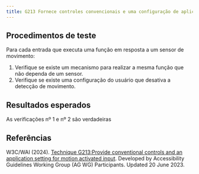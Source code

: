 ```yaml
---
title: G213 Fornece controles convencionais e uma configuração de aplicativo para entrada ativada por movimento
---
```


## Procedimentos de teste

Para cada entrada que executa uma função em resposta a um sensor de movimento:
1. Verifique se existe um mecanismo para realizar a mesma função que não dependa de um sensor.
2. Verifique se existe uma configuração do usuário que desativa a detecção de movimento.

## Resultados esperados
As verificações nº 1 e nº 2 são verdadeiras

## Referências

W3C/WAI (2024). [Technique G213:Provide conventional controls and an application setting for motion activated input](https://www.w3.org/WAI/WCAG21/Techniques/general/G213). Developed by Accessibility Guidelines Working Group (AG WG) Participants. Updated 20 June 2023.